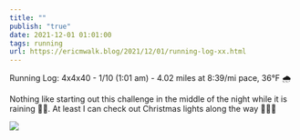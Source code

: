 ```yaml
---
title: ""
publish: "true"
date: 2021-12-01 01:01:00
tags: running
url: https://ericmwalk.blog/2021/12/01/running-log-xx.html
---
```


Running Log: 4x4x40 - 1/10 (1:01 am) - 4.02 miles at 8:39/mi pace, 36°F 🌧

Nothing like starting out this challenge in the middle of the night while it is raining 🤦‍♂️. At least I can check out Christmas lights along the way 🏃🏻‍♂️

![](https://ericmwalk.blog/uploads/2021/c28aac39d4.jpg)
